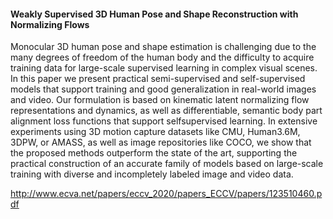 #### Weakly Supervised 3D Human Pose and Shape Reconstruction with Normalizing Flows

Monocular 3D human pose and shape estimation is challenging due to the many degrees of freedom of the human body and the
difficulty to acquire training data for large-scale supervised learning in
complex visual scenes. In this paper we present practical semi-supervised
and self-supervised models that support training and good generalization
in real-world images and video. Our formulation is based on kinematic
latent normalizing flow representations and dynamics, as well as differentiable, semantic body part alignment loss functions that support selfsupervised learning. In extensive experiments using 3D motion capture
datasets like CMU, Human3.6M, 3DPW, or AMASS, as well as image
repositories like COCO, we show that the proposed methods outperform
the state of the art, supporting the practical construction of an accurate
family of models based on large-scale training with diverse and incompletely labeled image and video data.


http://www.ecva.net/papers/eccv_2020/papers_ECCV/papers/123510460.pdf
